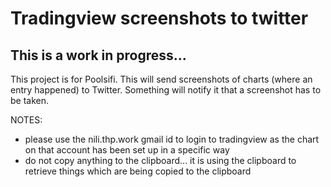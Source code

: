 
# Tradingview screenshots to twitter

## This is a work in progress...

This project is for Poolsifi. This will send screenshots of charts (where an entry happened) to Twitter.
Something will notify it that a screenshot has to be taken.

NOTES:

- please use the nili.thp.work gmail id to login to tradingview as the chart on that account has been set up in a specific way
- do not copy anything to the clipboard... it is using the clipboard to retrieve things which are being copied to the clipboard